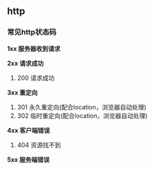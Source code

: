 ## http

### 常见http状态码

**1xx 服务器收到请求**

**2xx 请求成功**

1. 200 请求成功

**3xx 重定向**

1. 301 永久重定向(配合location，浏览器自动处理)
2. 302 临时重定向(配合location，浏览器自动处理)

**4xx 客户端错误**

1. 404 资源找不到

**5xx 服务端错误**